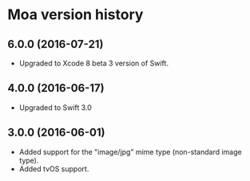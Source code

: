 # Moa version history

## 6.0.0 (2016-07-21)

* Upgraded to Xcode 8 beta 3 version of Swift.

## 4.0.0 (2016-06-17)

* Upgraded to Swift 3.0


## 3.0.0 (2016-06-01)

* Added support for the "image/jpg" mime type (non-standard image type).
* Added tvOS support.
